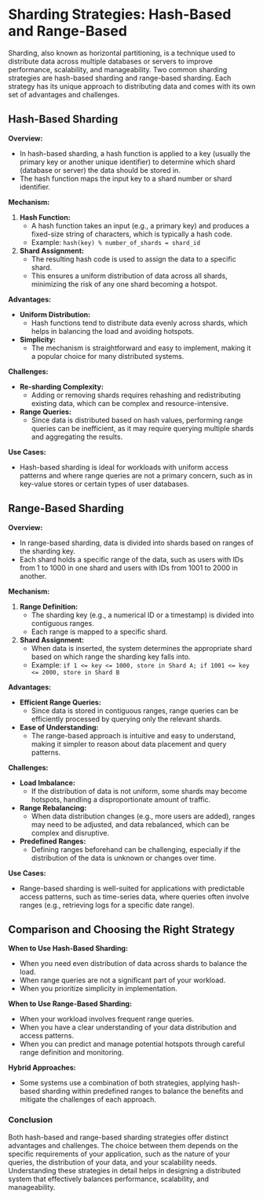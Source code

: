 # Sharding Strategies: Hash-Based and Range-Based

Sharding, also known as horizontal partitioning, is a technique used to distribute data across multiple databases or servers to improve performance, scalability, and manageability. Two common sharding strategies are hash-based sharding and range-based sharding. Each strategy has its unique approach to distributing data and comes with its own set of advantages and challenges.

## Hash-Based Sharding

**Overview:**
- In hash-based sharding, a hash function is applied to a key (usually the primary key or another unique identifier) to determine which shard (database or server) the data should be stored in.
- The hash function maps the input key to a shard number or shard identifier.

**Mechanism:**
1. **Hash Function:**
   - A hash function takes an input (e.g., a primary key) and produces a fixed-size string of characters, which is typically a hash code.
   - Example: `hash(key) % number_of_shards = shard_id`
2. **Shard Assignment:**
   - The resulting hash code is used to assign the data to a specific shard.
   - This ensures a uniform distribution of data across all shards, minimizing the risk of any one shard becoming a hotspot.

**Advantages:**
- **Uniform Distribution:**
  - Hash functions tend to distribute data evenly across shards, which helps in balancing the load and avoiding hotspots.
- **Simplicity:**
  - The mechanism is straightforward and easy to implement, making it a popular choice for many distributed systems.

**Challenges:**
- **Re-sharding Complexity:**
  - Adding or removing shards requires rehashing and redistributing existing data, which can be complex and resource-intensive.
- **Range Queries:**
  - Since data is distributed based on hash values, performing range queries can be inefficient, as it may require querying multiple shards and aggregating the results.

**Use Cases:**
- Hash-based sharding is ideal for workloads with uniform access patterns and where range queries are not a primary concern, such as in key-value stores or certain types of user databases.

## Range-Based Sharding

**Overview:**
- In range-based sharding, data is divided into shards based on ranges of the sharding key.
- Each shard holds a specific range of the data, such as users with IDs from 1 to 1000 in one shard and users with IDs from 1001 to 2000 in another.

**Mechanism:**
1. **Range Definition:**
   - The sharding key (e.g., a numerical ID or a timestamp) is divided into contiguous ranges.
   - Each range is mapped to a specific shard.
2. **Shard Assignment:**
   - When data is inserted, the system determines the appropriate shard based on which range the sharding key falls into.
   - Example: `if 1 <= key <= 1000, store in Shard A; if 1001 <= key <= 2000, store in Shard B`

**Advantages:**
- **Efficient Range Queries:**
  - Since data is stored in contiguous ranges, range queries can be efficiently processed by querying only the relevant shards.
- **Ease of Understanding:**
  - The range-based approach is intuitive and easy to understand, making it simpler to reason about data placement and query patterns.

**Challenges:**
- **Load Imbalance:**
  - If the distribution of data is not uniform, some shards may become hotspots, handling a disproportionate amount of traffic.
- **Range Rebalancing:**
  - When data distribution changes (e.g., more users are added), ranges may need to be adjusted, and data rebalanced, which can be complex and disruptive.
- **Predefined Ranges:**
  - Defining ranges beforehand can be challenging, especially if the distribution of the data is unknown or changes over time.

**Use Cases:**
- Range-based sharding is well-suited for applications with predictable access patterns, such as time-series data, where queries often involve ranges (e.g., retrieving logs for a specific date range).

## Comparison and Choosing the Right Strategy

**When to Use Hash-Based Sharding:**
- When you need even distribution of data across shards to balance the load.
- When range queries are not a significant part of your workload.
- When you prioritize simplicity in implementation.

**When to Use Range-Based Sharding:**
- When your workload involves frequent range queries.
- When you have a clear understanding of your data distribution and access patterns.
- When you can predict and manage potential hotspots through careful range definition and monitoring.

**Hybrid Approaches:**
- Some systems use a combination of both strategies, applying hash-based sharding within predefined ranges to balance the benefits and mitigate the challenges of each approach.

### Conclusion

Both hash-based and range-based sharding strategies offer distinct advantages and challenges. The choice between them depends on the specific requirements of your application, such as the nature of your queries, the distribution of your data, and your scalability needs. Understanding these strategies in detail helps in designing a distributed system that effectively balances performance, scalability, and manageability.